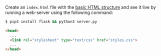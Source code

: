 

Create an `index.html` file with the [basic HTML structure](http://content.breatheco.de/lesson/what-is-html-learn-html#page-structure) and see it live by running a web-server using the following command:

```sh
$ pip3 install flask && python3 server.py
```

```html
<head>
  ...
  <link rel="stylesheet" type="text/css" href="styles.css">
  ...
</head>
```